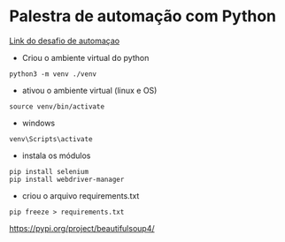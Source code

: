 # Palestra de automação com Python

[Link do desafio de automaçao](https://demo.anhtester.com/basic-first-form-demo.html)

- Criou o ambiente virtual do python

```
python3 -m venv ./venv
```

- ativou o ambiente virtual (linux e OS)

```
source venv/bin/activate
```

- windows

```
venv\Scripts\activate
```

- instala os módulos

```
pip install selenium
pip install webdriver-manager
```

- criou o arquivo requirements.txt

```
pip freeze > requirements.txt
```

https://pypi.org/project/beautifulsoup4/

